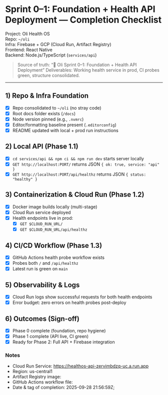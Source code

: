 # Sprint 0–1: Foundation + Health API Deployment — Completion Checklist

Project: Oli Health OS  
Repo: `~/oli`  
Infra: Firebase + GCP (Cloud Run, Artifact Registry)  
Frontend: React Native  
Backend: Node.js/TypeScript (`services/api`)

> Source of truth: “📑 Oli Sprint 0–1: Foundation + Health API Deployment”
> Deliverables: Working health service in prod, CI probes green, structure consolidated.

---

## 1) Repo & Infra Foundation
- [x] Repo consolidated to `~/oli` (no stray code)
- [x] Root docs folder exists (`/docs`)
- [x] Node version pinned (e.g., `.nvmrc`)
- [x] Editor/formatting baseline present (`.editorconfig`)
- [x] README updated with local + prod run instructions

## 2) Local API (Phase 1.1)
- [x] `cd services/api && npm ci && npm run dev` starts server locally
- [x] `GET http://localhost:PORT/` returns JSON `{ ok: true, service: "api" }`
- [x] `GET http://localhost:PORT/api/healthz` returns JSON `{ status: "healthy" }`

## 3) Containerization & Cloud Run (Phase 1.2)
- [x] Docker image builds locally (multi-stage)
- [x] Cloud Run service deployed
- [x] Health endpoints live in prod:
  - [x] `GET $CLOUD_RUN_URL/`
  - [x] `GET $CLOUD_RUN_URL/api/healthz`

## 4) CI/CD Workflow (Phase 1.3)
- [x] GitHub Actions health probe workflow exists
- [x] Probes both `/` and `/api/healthz`
- [x] Latest run is green on `main`

## 5) Observability & Logs
- [x] Cloud Run logs show successful requests for both health endpoints
- [x] Error budget: zero errors on health probes post-deploy

## 6) Outcomes (Sign-off)
- [x] Phase 0 complete (foundation, repo hygiene)
- [x] Phase 1 complete (API live, CI green)
- [x] Ready for Phase 2: Full API + Firebase integration

### Notes
- Cloud Run Service: https://healthos-api-zervimbdzq-uc.a.run.app
- Region: us-central1
- Artifact Registry image:
- GitHub Actions workflow file:
- Date & tag of completion: 2025-09-28 21:56:59Z;
